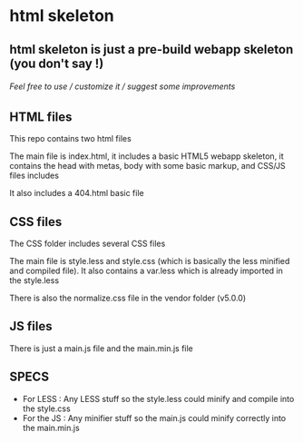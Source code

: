 # html skeleton
## html skeleton is just a pre-build webapp skeleton (you don't say !)
###### Feel free to use / customize it / suggest some improvements

## HTML files

This repo contains two html files

The main file is index.html, it includes a basic HTML5 webapp skeleton, it contains the head with metas, body with some basic markup, and CSS/JS files includes

It also includes a 404.html basic file

## CSS files

The CSS folder includes several CSS files

The main file is style.less and style.css (which is basically the less minified and compiled file). It also contains a var.less which is already imported in the style.less

There is also the normalize.css file in the vendor folder (v5.0.0)

## JS files

There is just a main.js file and the main.min.js file

## SPECS

- For LESS : Any LESS stuff so the style.less could minify and compile into the style.css
- For the JS : Any minifier stuff so the main.js could minify correctly into the main.min.js
